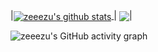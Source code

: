 

|<a href="https://github.com/zeeezu?tab=repositories"><img align="center" src="https://github-readme-stats.vercel.app/api?username=zeeezu&show_icons=true&include_all_commits=true&theme=buefy&hide_border=true" alt="zeeezu's github stats" /> </a> | <a href="https://github.com/zeeezu?tab=repositories"><img align="center" src="https://github-readme-stats.vercel.app/api/top-langs/?username=zeeezu&layout=compact&theme=buefy&hide_border=true" /></a>|

![zeeezu's GitHub activity graph](https://activity-graph.herokuapp.com/graph?username=zeeezu&hide_border=true&theme=github-light)
